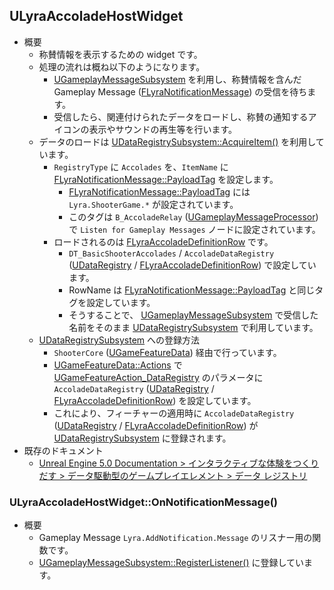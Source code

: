 ## ULyraAccoladeHostWidget

* 概要
	* 称賛情報を表示するための widget です。
	* 処理の流れは概ね以下のようになります。
		* [UGameplayMessageSubsystem] を利用し、称賛情報を含んだ Gameplay Message ([FLyraNotificationMessage]) の受信を待ちます。
		* 受信したら、関連付けられたデータをロードし、称賛の通知するアイコンの表示やサウンドの再生等を行います。
	* データのロードは [UDataRegistrySubsystem::AcquireItem()] を利用しています。
		* `RegistryType` に `Accolades` を、`ItemName` に [FLyraNotificationMessage::PayloadTag] を設定します。
			* [FLyraNotificationMessage::PayloadTag] には `Lyra.ShooterGame.*` が設定されています。
			* このタグは `B_AccoladeRelay` ([UGameplayMessageProcessor]) で `Listen for Gameplay Messages` ノードに設定されています。
		* ロードされるのは [FLyraAccoladeDefinitionRow] です。
			* `DT_BasicShooterAccolades` / `AccoladeDataRegistry` ([UDataRegistry] / [FLyraAccoladeDefinitionRow]) で設定しています。
			* RowName は [FLyraNotificationMessage::PayloadTag] と同じタグを設定しています。
			* そうすることで、 [UGameplayMessageSubsystem] で受信した名前をそのまま [UDataRegistrySubsystem] で利用しています。
	* [UDataRegistrySubsystem] への登録方法
		* `ShooterCore` ([UGameFeatureData]) 経由で行っています。
		* [UGameFeatureData::Actions] で [UGameFeatureAction_DataRegistry] のパラメータに `AccoladeDataRegistry` ([UDataRegistry] / [FLyraAccoladeDefinitionRow]) を設定しています。
		* これにより、フィーチャーの適用時に `AccoladeDataRegistry` ([UDataRegistry] / [FLyraAccoladeDefinitionRow]) が [UDataRegistrySubsystem] に登録されます。
* 既存のドキュメント
	* [Unreal Engine 5.0 Documentation > インタラクティブな体験をつくりだす > データ駆動型のゲームプレイエレメント > データ レジストリ]

### ULyraAccoladeHostWidget::OnNotificationMessage()

* 概要
	* Gameplay Message `Lyra.AddNotification.Message` のリスナー用の関数です。
	* [UGameplayMessageSubsystem::RegisterListener()] に登録しています。



<!--- ページ内のリンク --->

<!--- 自前の画像へのリンク --->

<!--- generated --->
[FLyraAccoladeDefinitionRow]: ../../Lyra/GameplayMessageAccolade/FLyraAccoladeDefinitionRow.md#flyraaccoladedefinitionrow
[UGameplayMessageProcessor]: ../../Lyra/GameplayMessageProcessor/UGameplayMessageProcessor.md#ugameplaymessageprocessor
[FLyraNotificationMessage]: ../../Lyra/GameplayMessageProcessorStruct/FLyraNotificationMessage.md#flyranotificationmessage
[FLyraNotificationMessage::PayloadTag]: ../../Lyra/GameplayMessageProcessorStruct/FLyraNotificationMessage.md#flyranotificationmessagepayloadtag
[UGameplayMessageSubsystem]: ../../Plugin/GameplayMessageSubsystem/UGameplayMessageSubsystem.md#ugameplaymessagesubsystem
[UGameplayMessageSubsystem::RegisterListener()]: ../../Plugin/GameplayMessageSubsystem/UGameplayMessageSubsystem.md#ugameplaymessagesubsystemregisterlistener
[UDataRegistry]: ../../UE/DataRegistry/UDataRegistry.md#udataregistry
[UDataRegistrySubsystem]: ../../UE/DataRegistry/UDataRegistrySubsystem.md#udataregistrysubsystem
[UDataRegistrySubsystem::AcquireItem()]: ../../UE/DataRegistry/UDataRegistrySubsystem.md#udataregistrysubsystemacquireitem
[UGameFeatureAction_DataRegistry]: ../../UE/GameFeature/UGameFeatureAction_DataRegistry.md#ugamefeatureaction_dataregistry
[UGameFeatureData]: ../../UE/GameFeature/UGameFeatureData.md#ugamefeaturedata
[UGameFeatureData::Actions]: ../../UE/GameFeature/UGameFeatureData.md#ugamefeaturedataactions
[Unreal Engine 5.0 Documentation > インタラクティブな体験をつくりだす > データ駆動型のゲームプレイエレメント > データ レジストリ]: https://docs.unrealengine.com/5.0/ja/data-registries-in-unreal-engine/
